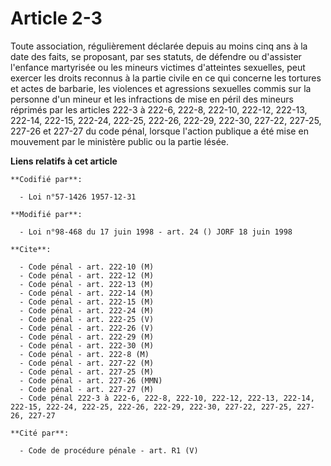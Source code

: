 # Article 2-3

Toute association, régulièrement déclarée depuis au moins cinq ans à la date des faits, se proposant, par ses statuts, de
défendre ou d'assister l'enfance martyrisée ou les mineurs victimes d'atteintes sexuelles, peut exercer les droits reconnus à
la partie civile en ce qui concerne les tortures et actes de barbarie, les violences et agressions sexuelles commis sur la
personne d'un mineur et les infractions de mise en péril des mineurs réprimés par les articles 222-3 à 222-6, 222-8, 222-10,
222-12, 222-13, 222-14, 222-15, 222-24, 222-25, 222-26, 222-29, 222-30, 227-22, 227-25, 227-26 et 227-27 du code pénal,
lorsque l'action publique a été mise en mouvement par le ministère public ou la partie lésée.

**Liens relatifs à cet article**

	**Codifié par**:

	  - Loi n°57-1426 1957-12-31

	**Modifié par**:

	  - Loi n°98-468 du 17 juin 1998 - art. 24 () JORF 18 juin 1998

	**Cite**:

	  - Code pénal - art. 222-10 (M)
	  - Code pénal - art. 222-12 (M)
	  - Code pénal - art. 222-13 (M)
	  - Code pénal - art. 222-14 (M)
	  - Code pénal - art. 222-15 (M)
	  - Code pénal - art. 222-24 (M)
	  - Code pénal - art. 222-25 (V)
	  - Code pénal - art. 222-26 (V)
	  - Code pénal - art. 222-29 (M)
	  - Code pénal - art. 222-30 (M)
	  - Code pénal - art. 222-8 (M)
	  - Code pénal - art. 227-22 (M)
	  - Code pénal - art. 227-25 (M)
	  - Code pénal - art. 227-26 (MMN)
	  - Code pénal - art. 227-27 (M)
	  - Code pénal 222-3 à 222-6, 222-8, 222-10, 222-12, 222-13, 222-14, 222-15, 222-24, 222-25, 222-26, 222-29, 222-30, 227-22, 227-25, 227-26, 227-27

	**Cité par**:

	  - Code de procédure pénale - art. R1 (V)
